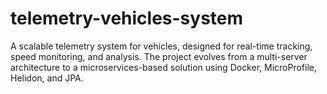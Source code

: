 # telemetry-vehicles-system
A scalable telemetry system for vehicles, designed for real-time tracking, speed monitoring, and analysis. The project evolves from a multi-server architecture to a microservices-based solution using Docker, MicroProfile, Helidon, and JPA. 

